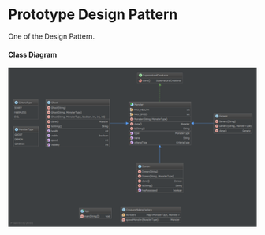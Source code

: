 Prototype Design Pattern
=====================
One of the Design Pattern.

#### Class Diagram ####
![Alt text](prototype-class-diag.png?raw=true "Prototype Pattern")
